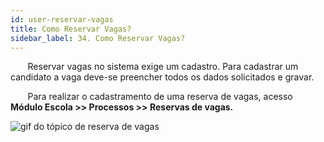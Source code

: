 ```yaml
---
id: user-reservar-vagas
title: Como Reservar Vagas?
sidebar_label: 34. Como Reservar Vagas?
---
```


<div class="justificado">

&nbsp;&nbsp;&nbsp;&nbsp;&nbsp;&nbsp;&nbsp;Reservar vagas no sistema exige um cadastro. Para cadastrar um candidato a vaga deve-se preencher todos os dados solicitados e gravar.

&nbsp;&nbsp;&nbsp;&nbsp;&nbsp;&nbsp;&nbsp;Para realizar o cadastramento de uma reserva de vagas, acesso **Módulo Escola >> Processos >> Reservas de vagas.**

![gif do tópico de reserva de vagas](/img/user-docs/reservar_vagas.gif)

</div>


